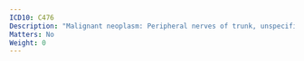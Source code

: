 ```yaml
---
ICD10: C476
Description: "Malignant neoplasm: Peripheral nerves of trunk, unspecified"
Matters: No
Weight: 0
---
```

